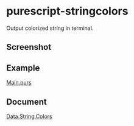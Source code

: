 # purescript-stringcolors
Output colorized string in terminal. 

## Screenshot


## Example
[Main.purs](https://github.com/bramblex/purescript-stringcolors/blob/master/example/Main.purs)

## Document
[Data.String.Colors](https://github.com/bramblex/purescript-stringcolors/blob/master/doc/Data/String/Colors.md)
